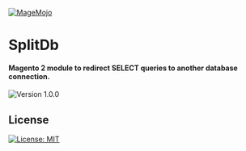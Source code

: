 
[![MageMojo](https://magetalk.com/wp-content/uploads/2017/11/q7xJZaM5TImMN7mUIb0c.png)](https://magemojo.com/)

# SplitDb
#### Magento 2 module to redirect SELECT queries to another database connection.  

![Version 1.0.0](https://img.shields.io/badge/Version-1.0.0-green.svg)



## License
[![License: MIT](https://img.shields.io/badge/License-MIT-yellow.svg)](https://opensource.org/licenses/MIT)


